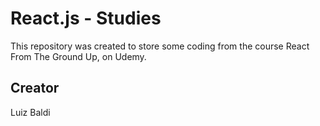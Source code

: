 # React.js - Studies
This repository was created to store some coding from the course React From The Ground Up, on Udemy.

## Creator
Luiz Baldi
